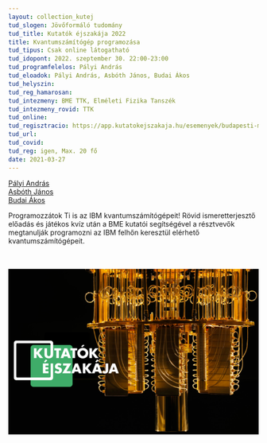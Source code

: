 ```yaml
---
layout: collection_kutej
tud_slogen: Jövőformáló tudomány
tud_title: Kutatók éjszakája 2022
title: Kvantumszámítógép programozása
tud_tipus: Csak online látogatható
tud_idopont: 2022. szeptember 30. 22:00-23:00
tud_programfelelos: Pályi András
tud_eloadok: Pályi András, Asbóth János, Budai Ákos
tud_helyszin: 
tud_reg_hamarosan:
tud_intezmeny: BME TTK, Elméleti Fizika Tanszék
tud_intezmeny_rovid: TTK
tud_online:
tud_regisztracio: https://app.kutatokejszakaja.hu/esemenyek/budapesti-muszaki-es-gazdasagtudomanyi-egyetem/kvantumszamitogep-programozasa
tud_url:
tud_covid:
tud_reg: igen, Max. 20 fő
date: 2021-03-27
---
```

 <a href="http://eik.bme.hu/~palyi/" target="_blank">Pályi András</a> <br>
 <a href="https://dtp.physics.bme.hu/Asboth_Janos" target="_blank">Asbóth János</a> <br>
 <a href="https://dtp.physics.bme.hu/Budai_Akos" target="_blank">Budai Ákos</a>

Programozzátok Ti is az IBM kvantumszámítógépeit! Rövid ismeretterjesztő előadás és játékos kvíz után a BME kutatói segítségével a résztvevők megtanulják programozni az IBM felhőn keresztül elérhető kvantumszámítógépeit. 

<br><br>
<img src="images/kvantumszamitogepek_programozasa_2022.png" max-width="500" class="center"> 


